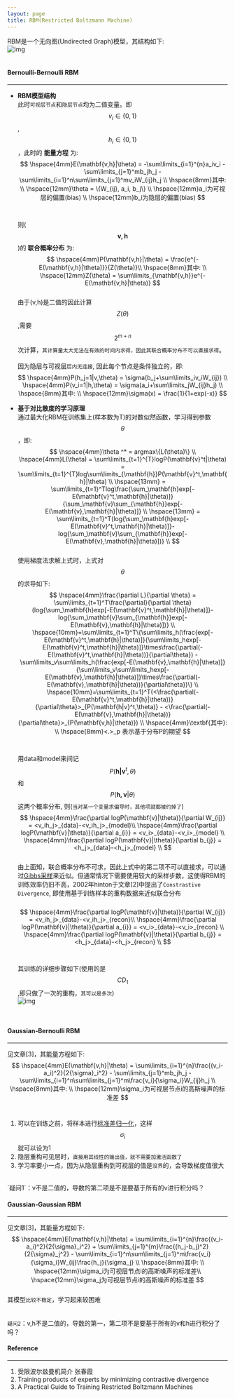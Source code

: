 ```yaml
---
layout: page
title: RBM(Restricted Boltzmann Machine)
---
```

RBM是一个无向图(Undirected Graph)模型，其结构如下:    
![img](./img/rbm.png)    
<br />    

#### __Bernoulli-Bernoulli RBM__
---    
* __RBM模型结构__   
此时`可视层节点`和`隐层节点`均为二值变量。即$$v_i \in \{0,1\}$$, $$h_i \in \{0,1\}$$，此时的 __能量方程__ 为:      
$$
\hspace{4mm}E(\mathbf{v,h}|\theta) = -\sum\limits_{i=1}^{n}a_iv_i - \sum\limits_{j=1}^mb_jh_j - \sum\limits_{i=1}^n\sum\limits_{j=1}^mv_iW_{ij}h_j    \\
\hspace{8mm}其中:  \\
\hspace{12mm}\theta = \{W_{ij}, a_i, b_j\} \\
\hspace{12mm}a_i为可视层的偏置(bias)     \\
\hspace{12mm}b_i为隐层的偏置(bias)     
$$<br />    
则($$\mathbf{v,h}$$)的 __联合概率分布__ 为:    
$$
\hspace{4mm}P(\mathbf{v,h}|\theta)  = \frac{e^{-E(\mathbf{v,h}|\theta)}}{Z(\theta)}\\
\hspace{8mm}其中:  \\
\hspace{12mm}Z(\theta) = \sum\limits_{\mathbf{v,h}}e^{-E(\mathbf{v,h}|\theta)}
$$    
由于(v,h)是二值的因此计算$$Z(\theta)$$,需要$$2^{m+n}$$次计算，`其计算量太大无法在有效的时间内求得，因此其联合概率分布不可以直接求得`。<br />    
因为隐层与可视层`层内无连接`, 因此每个节点是条件独立的，即:
$$
\hspace{4mm}P(h_j=1|v,\theta) = \sigma(b_j+\sum\limits_iv_iW_{ij}) \\ 
\hspace{4mm}P(v_i=1|h,\theta) = \sigma(a_i+\sum\limits_jW_{ij}h_j) \\ 
\hspace{8mm}其中:  \\
\hspace{12mm}\sigma(x) = \frac{1}{1+exp(-x)}
$$

* __基于对比散度的学习原理__     
通过最大化RBM在训练集上(样本数为T)的对数似然函数，学习得到参数$$\theta$$，即:     
$$
\hspace{4mm}\theta ^* = argmax\{L(\theta)\}    \\
\hspace{4mm}L(\theta) = \sum\limits_{t=1}^{T}logP(\mathbf{v}^t|\theta) = \sum\limits_{t=1}^{T}log\sum\limits_{\mathbf{h}}P(\mathbf{v}^t,\mathbf{h}|\theta) \\
\hspace{13mm} = \sum\limits_{t=1}^Tlog\frac{\sum_\mathbf{h}exp[-E(\mathbf{v}^t,\mathbf{h}|\theta)]}{\sum_\mathbf{v}\sum_{\mathbf{h}}exp[-E(\mathbf{v},\mathbf{h}|\theta)]} \\
\hspace{13mm} = \sum\limits_{t=1}^T(log{\sum_\mathbf{h}exp[-E(\mathbf{v}^t,\mathbf{h}|\theta)]}-log{\sum_\mathbf{v}\sum_{\mathbf{h}}exp[-E(\mathbf{v},\mathbf{h}|\theta)])} \\
$$    
使用梯度法求解上式时，上式对$$\theta$$的求导如下:    
$$
\hspace{4mm}\frac{\partial L}{\partial \theta} = \sum\limits_{t=1}^T\frac{\partial}{\partial \theta}(log{\sum_\mathbf{h}exp[-E(\mathbf{v}^t,\mathbf{h}|\theta)]}-log{\sum_\mathbf{v}\sum_{\mathbf{h}}exp[-E(\mathbf{v},\mathbf{h}|\theta)])} \\
\hspace{10mm}=\sum\limits_{t=1}^T\{\sum\limits_h(\frac{exp[-E(\mathbf{v}^t,\mathbf{h}|\theta)]}{\sum\limits_hexp[-E(\mathbf{v}^t,\mathbf{h}|\theta)]}\times\frac{\partial(-E(\mathbf{v}^t,\mathbf{h}|\theta))}{\partial\theta}) - \sum\limits_v\sum\limits_h(\frac{exp[-E(\mathbf{v},\mathbf{h}|\theta)]}{\sum\limits_v\sum\limits_hexp[-E(\mathbf{v},\mathbf{h}|\theta)]}\times\frac{\partial(-E(\mathbf{v},\mathbf{h}|\theta))}{\partial\theta})\} \\
\hspace{10mm}=\sum\limits_{t=1}^T(<\frac{\partial(-E(\mathbf{v}^t,\mathbf{h}|\theta))}{\partial\theta}>_{P(\mathbf{h|v}^t,\theta)} - <\frac{\partial(-E(\mathbf{v},\mathbf{h}|\theta))}{\partial\theta}>_{P(\mathbf{v,h}|\theta)}) \\
\hspace{4mm}\textbf{其中}: \\
\hspace{8mm}<.>_p 表示基于分布P的期望
$$<br />     
用data和model来间记$$P(\mathbf{h|v}^t,θ)$$和$$P(\mathbf{h, v}|θ)$$这两个概率分布, 则(`当对某一个变量求偏导时，其他项就都被约掉了`)    
$$
\hspace{4mm}\frac{\partial logP(\mathbf{v}|\theta)}{\partial W_{ij}} = <v_ih_j>_{data}-<v_ih_j>_{model}\\
\hspace{4mm}\frac{\partial logP(\mathbf{v}|\theta)}{\partial a_{i}} = <v_i>_{data}-<v_i>_{model} \\
\hspace{4mm}\frac{\partial logP(\mathbf{v}|\theta)}{\partial b_{j}} = <h_j>_{data}-<h_j>_{model} \\
$$    
由上面知，联合概率分布不可求，因此上式中的第二项不可以直接求，可以通过[Gibbs采样](../foundation.html)来近似。但通常情况下需要使用较大的采样步数，这使得RBM的训练效率仍旧不高，2002年hinton于文章[2]中提出了`Constrastive Divergence`, 即使用基于训练样本的重构数据来近似联合分布<br/>     
$$
\hspace{4mm}\frac{\partial logP(\mathbf{v}|\theta)}{\partial W_{ij}} = <v_ih_j>_{data}-<v_ih_j>_{recon}\\
\hspace{4mm}\frac{\partial logP(\mathbf{v}|\theta)}{\partial a_{i}} = <v_i>_{data}-<v_i>_{recon} \\
\hspace{4mm}\frac{\partial logP(\mathbf{v}|\theta)}{\partial b_{j}} = <h_j>_{data}-<h_j>_{recon} \\
$$<br />       
其训练的详细步骤如下(使用的是$$CD_1$$,即只做了一次的重构，`其可以是多次`)    
![img](./img/cd.png)    
<br />    

#### __Gaussian-Bernoulli RBM__
---   
见文章[3]，其能量方程如下:    
$$
\hspace{4mm}E(\mathbf{v,h}|\theta) = \sum\limits_{i=1}^{n}\frac{(v_i-a_i)^2}{2{\sigma}_i^2} - \sum\limits_{j=1}^mb_jh_j - \sum\limits_{i=1}^n\sum\limits_{j=1}^m\frac{v_i}{\sigma_i}W_{ij}h_j    \\
\hspace{8mm}其中:  \\
\hspace{12mm}\sigma_i为可视层节点i的高斯噪声的标准差     
$$<br />    
1. 可以在训练之前，将样本进行[标准差归一化](../data_process/data-normalization.html#std-normalization)，这样$$\sigma_i$$就可以设为1    
2. 隐层重构可见层时，`直接用其线性的输出值，就不需要加激活函数了`    
3. 学习率要小一点，因为从隐层重构到可视层的值是`没界`的，会导致梯度值很大    
<br />    
`疑问1`：v不是二值的，导数的第二项是不是要基于所有的v进行积分吗？
<br />    

#### __Gaussian-Gaussian RBM__
---   
见文章[3]，其能量方程如下:    
$$
\hspace{4mm}E(\mathbf{v,h}|\theta) = \sum\limits_{i=1}^{n}\frac{(v_i-a_i)^2}{2{\sigma}_i^2} + \sum\limits_{j=1}^{m}\frac{(h_j-b_j)^2}{2{\sigma}_j^2} - \sum\limits_{i=1}^n\sum\limits_{j=1}^m\frac{v_i}{\sigma_i}W_{ij}\frac{h_j}{\sigma_j}    \\
\hspace{8mm}其中:  \\
\hspace{12mm}\sigma_i为可视层节点i的高斯噪声的标准差\\
\hspace{12mm}\sigma_j为可视层节点i的高斯噪声的标准差     
$$    
其模型`比较不稳定`，学习起来较困难    
<br />    
`疑问2`：v,h不是二值的，导数的第一，第二项不是要基于所有的v和h进行积分了吗？
<br />    

#### __Reference__    
---    
1. 受限波尔兹曼机简介 张春霞
2. Training products of experts by minimizing contrastive divergence
3. A Practical Guide to Training Restricted Boltzmann Machines
